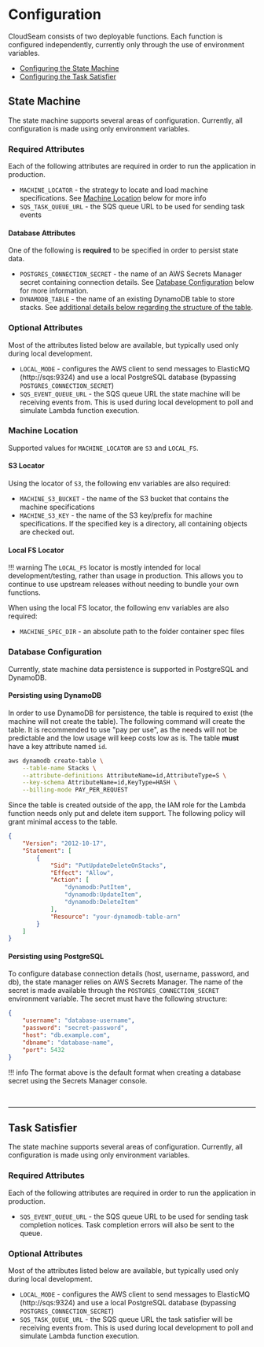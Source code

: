 # Configuration

CloudSeam consists of two deployable functions. Each function is configured independently, currently only through the use of environment variables.

- [Configuring the State Machine](#state-machine)
- [Configuring the Task Satisfier](#task-satisfier)



## State Machine

The state machine supports several areas of configuration. Currently, all configuration is made using only environment variables.


### Required Attributes

Each of the following attributes are required in order to run the application in production.

- `MACHINE_LOCATOR` - the strategy to locate and load machine specifications. See [Machine Location](#machine-location) below for more info
- `SQS_TASK_QUEUE_URL` - the SQS queue URL to be used for sending task events

#### Database Attributes

One of the following is **required** to be specified in order to persist state data.

- `POSTGRES_CONNECTION_SECRET` - the name of an AWS Secrets Manager secret containing connection details. See [Database Configuration](#database-configuration) below for more information.
- `DYNAMODB_TABLE` - the name of an existing DynamoDB table to store stacks. See [additional details below regarding the structure of the table](#persisting-using-dynamodb).


### Optional Attributes

Most of the attributes listed below are available, but typically used only during local development.

- `LOCAL_MODE` - configures the AWS client to send messages to ElasticMQ (http://sqs:9324) and use a local PostgreSQL database (bypassing `POSTGRES_CONNECTION_SECRET`)
- `SQS_EVENT_QUEUE_URL` - the SQS queue URL the state machine will be receiving events from. This is used during local development to poll and simulate Lambda function execution.



### Machine Location

Supported values for `MACHINE_LOCATOR` are `S3` and `LOCAL_FS`.



#### S3 Locator

Using the locator of `S3`, the following env variables are also required:

- `MACHINE_S3_BUCKET` - the name of the S3 bucket that contains the machine specifications
- `MACHINE_S3_KEY` - the name of the S3 key/prefix for machine specifications. If the specified key is a directory, all containing objects are checked out.


#### Local FS Locator

!!! warning
    The `LOCAL_FS` locator is mostly intended for local development/testing, rather than usage in production. This allows you to continue to use upstream releases without needing to bundle your own functions.

When using the local FS locator, the following env variables are also required:

- `MACHINE_SPEC_DIR` - an absolute path to the folder container spec files


### Database Configuration

Currently, state machine data persistence is supported in PostgreSQL and DynamoDB.

#### Persisting using DynamoDB

In order to use DynamoDB for persistence, the table is required to exist (the machine will not create the table). The following command will create the table. It is recommended to use "pay per use", as the needs will not be predictable and the low usage will keep costs low as is. The table **must** have a key attribute named `id`. 

```bash
aws dynamodb create-table \
    --table-name Stacks \
    --attribute-definitions AttributeName=id,AttributeType=S \
    --key-schema AttributeName=id,KeyType=HASH \
    --billing-mode PAY_PER_REQUEST
```

Since the table is created outside of the app, the IAM role for the Lambda function needs only put and delete item support. The following policy will grant minimal access to the table.

```json
{
    "Version": "2012-10-17",
    "Statement": [
        {
            "Sid": "PutUpdateDeleteOnStacks",
            "Effect": "Allow",
            "Action": [
                "dynamodb:PutItem",
                "dynamodb:UpdateItem",
                "dynamodb:DeleteItem"
            ],
            "Resource": "your-dynamodb-table-arn"
        }
    ]
}
```



#### Persisting using PostgreSQL

To configure database connection details (host, username, password, and db), the state manager relies on AWS Secrets Manager. The name of the secret is made available through the `POSTGRES_CONNECTION_SECRET` environment variable. The secret must have the following structure:

```json
{
    "username": "database-username",
    "password": "secret-password",
    "host": "db.example.com",
    "dbname": "database-name",
    "port": 5432
}
```

!!! info
    The format above is the default format when creating a database secret using the Secrets Manager console.

 &nbsp;

---


## Task Satisfier

The state machine supports several areas of configuration. Currently, all configuration is made using only environment variables.


### Required Attributes

Each of the following attributes are required in order to run the application in production.

- `SQS_EVENT_QUEUE_URL` - the SQS queue URL to be used for sending task completion notices. Task completion errors will also be sent to the queue.



### Optional Attributes

Most of the attributes listed below are available, but typically used only during local development.

- `LOCAL_MODE` - configures the AWS client to send messages to ElasticMQ (http://sqs:9324) and use a local PostgreSQL database (bypassing `POSTGRES_CONNECTION_SECRET`)
- `SQS_TASK_QUEUE_URL` - the SQS queue URL the task satisfier will be receiving events from. This is used during local development to poll and simulate Lambda function execution.

